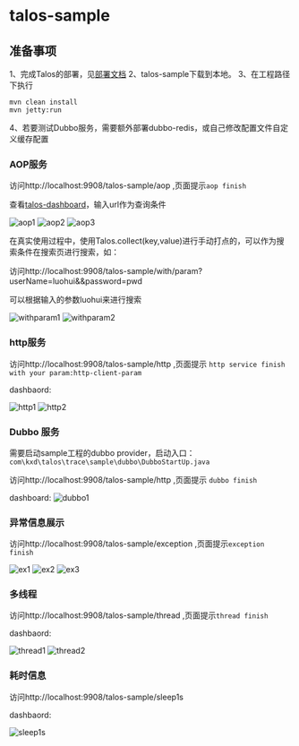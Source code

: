 # talos-sample

## 准备事项

1、完成Talos的部署，见[部署文档]()
2、talos-sample下载到本地。
3、在工程路径下执行

```
mvn clean install
mvn jetty:run
```

4、若要测试Dubbo服务，需要额外部署dubbo-redis，或自己修改配置文件自定义缓存配置

### AOP服务

访问http://localhost:9908/talos-sample/aop ,页面提示`aop finish`

查看[talos-dashboard](http://talos-dashboard:8080/talos-dashboard/search/page)，输入url作为查询条件

![aop1](https://kplxq.github.io/img/talos/aop1.png)
![aop2](https://kplxq.github.io/img/talos/aop2.png)
![aop3](https://kplxq.github.io/img/talos/aop3.png)

在真实使用过程中，使用Talos.collect(key,value)进行手动打点的，可以作为搜索条件在搜索页进行搜索，如：

访问http://localhost:9908/talos-sample/with/param?userName=luohui&&password=pwd

可以根据输入的参数luohui来进行搜索

![withparam1](https://kplxq.github.io/img/talos/withparam1.png)
![withparam2](https://kplxq.github.io/img/talos/withparam2.png)



### http服务

访问http://localhost:9908/talos-sample/http ,页面提示 `http service finish with your param:http-client-param`

dashbaord:

![http1](https://kplxq.github.io/img/talos/http1.png)
![http2](https://kplxq.github.io/img/talos/http2.png)

### Dubbo 服务

需要启动sample工程的dubbo provider，启动入口：`com\kxd\talos\trace\sample\dubbo\DubboStartUp.java`

访问http://localhost:9908/talos-sample/http ,页面提示 `dubbo finish`

dashboard:
![dubbo1](https://kplxq.github.io/img/talos/dubbo1.png)


### 异常信息展示

访问http://localhost:9908/talos-sample/exception ,页面提示`exception finish`

![ex1](https://kplxq.github.io/img/talos/ex1.png)
![ex2](https://kplxq.github.io/img/talos/ex2.png)
![ex3](https://kplxq.github.io/img/talos/ex3.png)

### 多线程

访问http://localhost:9908/talos-sample/thread ,页面提示`thread finish`

dashbaord:

![thread1](https://kplxq.github.io/img/talos/thread1.png)
![thread2](https://kplxq.github.io/img/talos/thread2.png)

### 耗时信息

访问http://localhost:9908/talos-sample/sleep1s

dashbaord:

![sleep1s](https://kplxq.github.io/img/talos/sleep1s.png)